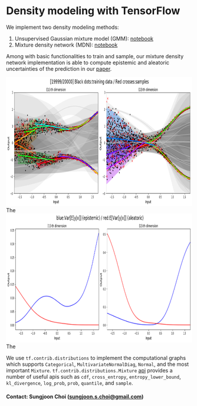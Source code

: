 # Density modeling with TensorFlow

We implement two density modeling methods:
1. Unsupervised Gaussian mixture model (GMM): [notebook](https://github.com/sjchoi86/density_network/blob/master/src/demo_fit_MoG.ipynb)
2. Mixture density network (MDN): [notebook](https://github.com/sjchoi86/density_network/blob/master/src/demo_mdn_reg.ipynb)

Among with basic functionalities to train and sample, our mixture density network implementation is able to compute epistemic and aleatoric uncertainties of the prediction in our [paper](https://arxiv.org/abs/1709.02249). 

<img src="src/pic/fig_mdn_res.png" width="800" height="350" />
The

<img src="src/pic/fig_mdn_var.png" width="800" height="350" />
The

We use `tf.contrib.distributions` to implement the computational graphs which supports `Categorical`, `MultivariateNormalDiag`, `Normal`, and the most important `Mixture`. `tf.contrib.distributions.Mixture` [api](https://www.tensorflow.org/api_docs/python/tf/contrib/distributions/Mixture) provides a number of useful apis such as `cdf`, `cross_entropy`, `entropy_lower_bound`, `kl_divergence`, `log_prob`, `prob`, `quantile`, and `sample`. 

#### Contact: Sungjoon Choi (sungjoon.s.choi@gmail.com)
